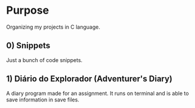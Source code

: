 # Purpose
Organizing my projects in C language.

## 0) Snippets
Just a bunch of code snippets.

## 1) Diário do Explorador (Adventurer's Diary)
A diary program made for an assignment. It runs on terminal and is able to save information in save files.
